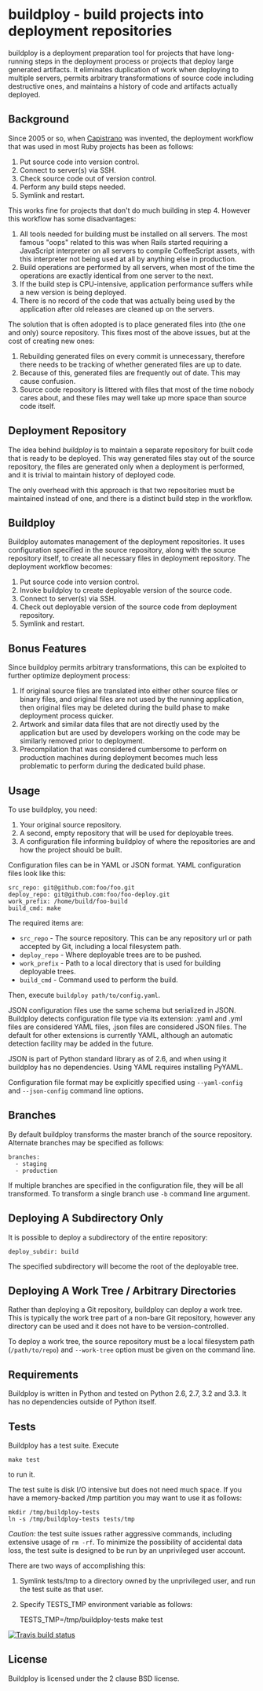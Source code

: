 # buildploy - build projects into deployment repositories

buildploy is a deployment preparation tool for projects that have
long-running steps in the deployment process or projects that deploy
large generated artifacts. It eliminates duplication of work
when deploying to multiple servers, permits arbitrary transformations
of source code including destructive ones, and maintains a history
of code and artifacts actually deployed.

## Background

Since 2005 or so, when [Capistrano](http://capistranorb.com/)
was invented, the deployment workflow
that was used in most Ruby projects has been as follows:

1. Put source code into version control.
2. Connect to server(s) via SSH.
3. Check source code out of version control.
4. Perform any build steps needed.
5. Symlink and restart.

This works fine for projects that don't do much building in step 4.
However this workflow has some disadvantages:

1. All tools needed for building must be installed on all servers.
The most famous "oops" related to this was when Rails started requiring
a JavaScript interpreter on all servers to compile CoffeeScript assets,
with this interpreter not being used at all by anything else in production.
2. Build operations are performed by all servers, when most of the time
the operations are exactly identical from one server to the next.
3. If the build step is CPU-intensive, application performance suffers
while a new version is being deployed.
4. There is no record of the code that was actually being used by
the application after old releases are cleaned up on the servers.

The solution that is often adopted is to place generated files into
(the one and only) source repository. This fixes most of the above
issues, but at the cost of creating new ones:

1. Rebuilding generated files on every commit is unnecessary, therefore
there needs to be tracking of whether generated files are up to date.
2. Because of this, generated files are frequently out of date. This
may cause confusion.
3. Source code repository is littered with files that most of the time
nobody cares about, and these files may well take up more space than
source code itself.


## Deployment Repository

The idea behind *buildploy* is to maintain a separate repository for built code
that is ready to be deployed. This way generated files stay out of the
source repository, the files are generated only when a deployment
is performed, and it is trivial to maintain history of deployed code.

The only overhead with this approach is that two repositories must
be maintained instead of one, and there is a distinct build step
in the workflow.


## Buildploy

Buildploy automates management of the deployment repositories.
It uses configuration specified in the source repository, along with
the source repository itself, to create all necessary files in
deployment repository. The deployment workflow becomes:

1. Put source code into version control.
2. Invoke buildploy to create deployable version of the source code.
3. Connect to server(s) via SSH.
4. Check out deployable version of the source code from deployment repository.
5. Symlink and restart.


## Bonus Features

Since buildploy permits arbitrary transformations, this can be exploited
to further optimize deployment process:

1. If original source files are translated into either other source files
or binary files, and original files are not used by the running application,
then original files may be deleted during the build phase to make deployment
process quicker.
2. Artwork and similar data files that are not directly used by the application
but are used by developers working on the code may be similarly removed
prior to deployment.
3. Precompilation that was considered cumbersome to perform on
production machines during deployment becomes much less problematic
to perform during the dedicated build phase.


## Usage

To use buildploy, you need:

1. Your original source repository.
2. A second, empty repository that will be used for deployable trees.
3. A configuration file informing buildploy of where the repositories are
and how the project should be built.

Configuration files can be in YAML or JSON format.
YAML configuration files look like this:

	src_repo: git@github.com:foo/foo.git
	deploy_repo: git@github.com:foo/foo-deploy.git
	work_prefix: /home/build/foo-build
	build_cmd: make

The required items are:

- ``src_repo`` - The source repository. This can be any repository url or
path accepted by Git, including a local filesystem path.
- ``deploy_repo`` - Where deployable trees are to be pushed.
- ``work_prefix`` - Path to a local directory that is used for building
deployable trees.
- ``build_cmd`` - Command used to perform the build.

Then, execute ``buildploy path/to/config.yaml``.

JSON configuration files use the same schema but serialized in JSON.
Buildploy detects configuration file type via its extension: .yaml and .yml
files are considered YAML files, .json files are considered JSON files.
The default for other extensions is currently YAML, although an automatic
detection facility may be added in the future.

JSON is part of Python standard library as of 2.6, and when using it
buildploy has no dependencies. Using YAML requires installing PyYAML.

Configuration file format may be explicitly specified using
``--yaml-config`` and ``--json-config`` command line options.


## Branches

By default buildploy transforms the master branch of the source repository.
Alternate branches may be specified as follows:

	branches:
	  - staging
	  - production

If multiple branches are specified in the configuration file, they will
be all transformed. To transform a single branch use ``-b`` command line
argument.


## Deploying A Subdirectory Only

It is possible to deploy a subdirectory of the entire repository:

	deploy_subdir: build

The specified subdirectory will become the root of the deployable tree.


## Deploying A Work Tree / Arbitrary Directories

Rather than deploying a Git repository, buildploy can deploy a work tree.
This is typically the work tree part of a non-bare Git repository,
however any directory can be used and it does not have to be version-controlled.

To deploy a work tree, the source repository must be a local filesystem
path (`/path/to/repo`) and `--work-tree` option must be given on the command
line.


## Requirements

Buildploy is written in Python and tested on Python 2.6, 2.7, 3.2 and 3.3.
It has no dependencies outside of Python itself.


## Tests

Buildploy has a test suite. Execute

	make test

to run it.

The test suite is disk I/O intensive but does not need much space. If
you have a memory-backed /tmp partition you may want to use it as follows:

	mkdir /tmp/buildploy-tests
	ln -s /tmp/buildploy-tests tests/tmp

*Caution:* the test suite issues rather aggressive commands, including
extensive usage of `rm -rf`. To minimize the possibility of accidental data
loss, the test suite is designed to be run by an unprivileged user account.

There are two ways of accomplishing this:

1. Symlink tests/tmp to a directory owned by the unprivileged user, and
run the test suite as that user.
2. Specify TESTS_TMP environment variable as follows:

	TESTS_TMP=/tmp/buildploy-tests make test

<a href="https://travis-ci.org/p/buildploy"><img src="https://api.travis-ci.org/p/buildploy.png" alt="Travis build status" /></a>


## License

Buildploy is licensed under the 2 clause BSD license.
